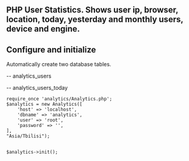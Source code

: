 ## PHP User Statistics. Shows user ip, browser, location, today, yesterday and monthly users, device and engine.


## Configure and initialize
Automatically create two database tables.

-- analytics_users

-- analytics_users_today

```
require_once 'analytics/Analytics.php';
$analytics = new Analytics([
    'host' => 'localhost',
    'dbname' => 'analytics',
    'user' => 'root',
    'password' => '',
],
"Asia/Tbilisi");


$analytics->init();
```